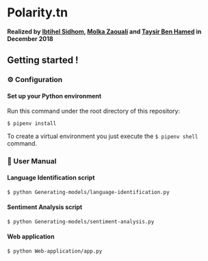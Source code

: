 # Polarity.tn


<b> Realized by [Ibtihel Sidhom](https://github.com/IbtihelSidhom), [Molka Zaouali](https://github.com/aklom) and [Taysir Ben Hamed](https://github.com/TaysirBenHamed) in December 2018  </b>

## Getting started !

### :gear: Configuration 

#### Set up your Python environment
Run this command under the root directory of this repository:

```shell
$ pipenv install
```

To create a virtual environment you just execute the `$ pipenv shell` command.


### :open_book: User Manual

#### Language Identification script

```shell
$ python Generating-models/language-identification.py 
```

#### Sentiment Analysis script
```shell
$ python Generating-models/sentiment-analysis.py 
```

#### Web application

```shell
$ python Web-application/app.py
```
